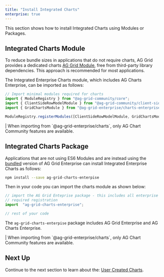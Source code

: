 ```yaml
---
title: "Install Integrated Charts"
enterprise: true
---
```

This section shows how to install Integrated Charts using Modules or Packages. 

## Integrated Charts Module

To reduce bundle sizes in applications that do not require charts, AG Grid provides a dedicated charts [AG Grid Module](/modules/),
free from third-party library dependencies. This approach is recommended for most applications.
 
The Integrated Enterprise Charts module, which includes AG Charts Enterprise, can be imported as follows: 

```ts
// Import minimal modules required for charts
import { ModuleRegistry } from "@ag-grid-community/core";
import { ClientSideRowModelModule } from "@ag-grid-community/client-side-row-model";
import { GridChartsModule } from "@ag-grid-enterprise/charts-enterprise";

ModuleRegistry.registerModules([ClientSideRowModelModule, GridChartsModule]);
```

<note>
| When importing from `@ag-grid-enterprise/charts`, only AG Chart Community features are available.
</note>

## Integrated Charts Package

Applications that are not using ES6 Modules and are instead using the [bundled](/packages/) version of AG Grid Enterprise
can install Integrated Enterprise Charts as follows:

```bash
npm install --save ag-grid-charts-enterpise
```

Then in your code you can import the charts module as shown below:

```ts
// import the AG Grid Enteprise package - this includes all enterprise features and performs all 
// required registration
import  "ag-grid-charts-enterprise";

// rest of your code 
```

The `ag-grid-charts-enterpise` package includes AG Grid Enterprise and AG Charts Enterprise.

<note>
| When importing from `@ag-grid-enterprise/charts`, only AG Chart Community features are available.
</note>

## Next Up

Continue to the next section to learn about the: [User Created Charts](/integrated-charts-user-created/).
